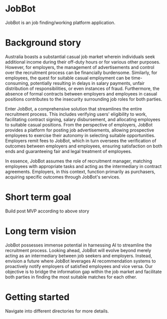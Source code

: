 # JobBot
JobBot is an job finding/working platform application.

# Background story

Australia boasts a substantial casual job market wherein individuals seek additional income during their off-duty hours or for various other purposes. However, for employers, the management of advertisements and control over the recruitment process can be financially burdensome. Similarly, for employees, the quest for suitable casual employment can be time-consuming, potentially resulting in delays in salary payments, unfair distribution of responsibilities, or even instances of fraud. Furthermore, the absence of formal contracts between employers and employees in casual positions contributes to the insecurity surrounding job roles for both parties.

Enter JobBot, a comprehensive solution that streamlines the entire recruitment process. This includes verifying users' eligibility to work, facilitating contract signing, salary disbursement, and allocating employees to suitable casual positions. From the perspective of employers, JobBot provides a platform for posting job advertisements, allowing prospective employees to exercise their autonomy in selecting suitable opportunities. Employers remit fees to JobBot, which in turn oversees the verification of outcomes between employers and employees, ensuring satisfaction on both ends and guaranteeing fair and legal treatment of employees.

In essence, JobBot assumes the role of recruitment manager, matching employees with appropriate tasks and acting as the intermediary in contract agreements. Employers, in this context, function primarily as purchasers, acquiring specific outcomes through JobBot's services.

# Short term goal

Build post MVP according to above story

# Long term vision

JobBot possesses immense potential in harnessing AI to streamline the recruitment process. Looking ahead, JobBot will evolve beyond merely acting as an intermediary between job seekers and employers. Instead, envision a future where JobBot leverages AI recommendation systems to proactively notify employers of satisfied employees and vice versa. Our objective is to bridge the information gap within the job market and facilitate both parties in finding the most suitable matches for each other.

# Getting started

Navigate into different directories for more details.